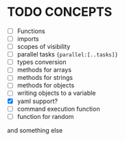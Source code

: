 # TODO CONCEPTS

- [ ] Functions
- [ ] imports
- [ ] scopes of visibility
- [ ] parallel tasks `{parallel:[..tasks]}`
- [ ] types conversion
- [ ] methods for arrays
- [ ] methods for strings
- [ ] methods for objects
- [ ] writing objects to a variable
- [x] yaml support?
- [ ] command execution function
- [ ] function for random

and something else
